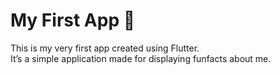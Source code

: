 # My First App 🚀

This is my very first app created using Flutter.  
It’s a simple application made for displaying funfacts about me.

